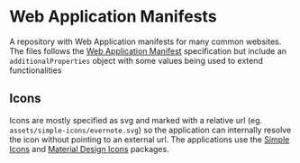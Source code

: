# Web Application Manifests

A repository with Web Application manifests for many common websites. The files follows the [Web Application Manifest](https://www.w3.org/TR/appmanifest/) specification but include an `additionalProperties` object with some values being used to extend functionalities


## Icons

Icons are mostly specified as svg and marked with a relative url (eg. `assets/simple-icons/evernote.svg`) so the application can internally resolve the icon without pointing to an external url.
The applications use the [Simple Icons](https://simpleicons.org/) and [Material Design Icons](https://materialdesignicons.com/) packages.
